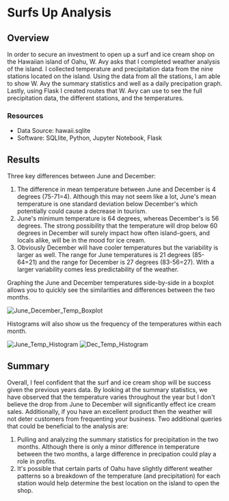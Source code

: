 # Surfs Up Analysis

## Overview
In order to secure an investment to open up a surf and ice cream shop on the Hawaiian island of Oahu, W. Avy asks that I completed weather analysis of the island. I collected temperature and precipitation data from the nine stations located on the island. Using the data from all the stations, I am able to show W. Avy the summary statistics and well as a daily precipation graph. Lastly, using Flask I created routes that W. Avy can use to see the full precipitation data, the different stations, and the temperatures.

### Resources
- Data Source: hawaii.sqlite
- Software: SQLlite, Python, Jupyter Notebook, Flask

## Results
Three key differences between June and December:
1. The difference in mean temperature between June and December is 4 degrees (75-71=4). Although this may not seem like a lot, June's mean temperature is one standard deviation below December's which potentially could cause a decrease in tourism. 
2. June's minimum temperature is 64 degrees, whereas December's is 56 degrees. The strong possibility that the temperature will drop below 60 degrees in December will surely impact how often island-goers, and locals alike, will be in the mood for ice cream. 
3. Obviously December will have cooler temperatures but the variability is larger as well. The range for June temperatures is 21 degrees (85-64=21) and the range for December is 27 degrees (83-56=27). With a larger variability comes less predictability of the weather.

Graphing the June and December temperatures side-by-side in a boxplot allows you to quickly see the similarities and differences between the two months. 

![June_December_Temp_Boxplot](https://user-images.githubusercontent.com/109091887/192883876-dedd094f-2728-4bf3-aefc-264846314b7a.png)

Histograms will also show us the frequency of the temperatures within each month. 

![June_Temp_Histogram](https://user-images.githubusercontent.com/109091887/192888661-5fbb5a51-d6c8-4b1d-8408-82611c420c0a.png)
![Dec_Temp_Histogram](https://user-images.githubusercontent.com/109091887/192888686-7ebceaeb-5f6f-4edc-afcc-8ab6e849125c.png)


## Summary
Overall, I feel confident that the surf and ice cream shop will be success given the previous years data. By looking at the summary statistics, we have observed that the temperature varies throughout the year but I don't believe the drop from June to December will significantly effect ice cream sales. Additionally, if you have an excellent product then the weather will not deter customers from frequenting your business. 
Two additional queries that could be beneficial to the analysis are:
1. Pulling and analyzing the summary statistics for precipitation in the two months. Although there is only a minor difference in temperature between the two months, a large difference in precipation could play a role in profits.
2. It's possible that certain parts of Oahu have slightly different weather patterns so a breakdown of the temperature (and precipitation) for each station would help determine the best location on the island to open the shop. 
